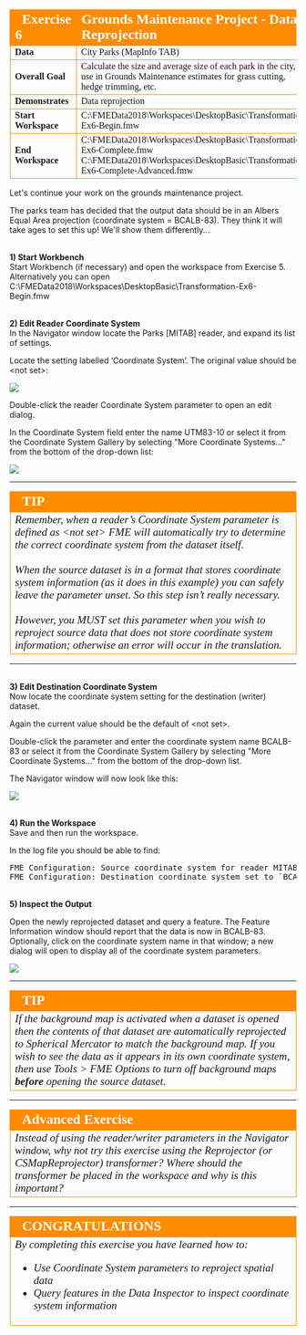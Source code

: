 <!--Exercise Section-->


<table style="border-spacing: 0px;border-collapse: collapse;font-family:serif">
<tr>
<td width=25% style="vertical-align:middle;background-color:darkorange;border: 2px solid darkorange">
<i class="fa fa-cogs fa-lg fa-pull-left fa-fw" style="color:white;padding-right: 12px;vertical-align:text-top"></i>
<span style="color:white;font-size:x-large;font-weight: bold">Exercise 6</span>
</td>
<td style="border: 2px solid darkorange;background-color:darkorange;color:white">
<span style="color:white;font-size:x-large;font-weight: bold">Grounds Maintenance Project - Data Reprojection</span>
</td>
</tr>

<tr>
<td style="border: 1px solid darkorange; font-weight: bold">Data</td>
<td style="border: 1px solid darkorange">City Parks (MapInfo TAB)</td>
</tr>

<tr>
<td style="border: 1px solid darkorange; font-weight: bold">Overall Goal</td>
<td style="border: 1px solid darkorange">Calculate the size and average size of each park in the city, to use in Grounds Maintenance estimates for grass cutting, hedge trimming, etc.</td>
</tr>

<tr>
<td style="border: 1px solid darkorange; font-weight: bold">Demonstrates</td>
<td style="border: 1px solid darkorange">Data reprojection</td>
</tr>

<tr>
<td style="border: 1px solid darkorange; font-weight: bold">Start Workspace</td>
<td style="border: 1px solid darkorange">C:\FMEData2018\Workspaces\DesktopBasic\Transformation-Ex6-Begin.fmw</td>
</tr>

<tr>
<td style="border: 1px solid darkorange; font-weight: bold">End Workspace</td>
<td style="border: 1px solid darkorange">C:\FMEData2018\Workspaces\DesktopBasic\Transformation-Ex6-Complete.fmw<br>C:\FMEData2018\Workspaces\DesktopBasic\Transformation-Ex6-Complete-Advanced.fmw</td>
</tr>

</table>

Let's continue your work on the grounds maintenance project.

The parks team has decided that the output data should be in an Albers Equal Area projection (coordinate system = BCALB-83). They think it will take ages to set this up! We'll show them differently...


<br>**1) Start Workbench**
<br>Start Workbench (if necessary) and open the workspace from Exercise 5. Alternatively you can open C:\FMEData2018\Workspaces\DesktopBasic\Transformation-Ex6-Begin.fmw


<br>**2) Edit Reader Coordinate System**
<br>In the Navigator window locate the Parks [MITAB] reader, and expand its list of settings.

Locate the setting labelled ‘Coordinate System’. The original value should be &lt;not set&gt;:

![](../DesktopBasic2Transformation/Images/Img2.238.Ex6.CoordSysParamNavigator.png)

Double-click the reader Coordinate System parameter to open an edit dialog.

In the Coordinate System field enter the name UTM83-10 or select it from the Coordinate System Gallery by selecting "More Coordinate Systems..." from the bottom of the drop-down list:

![](../DesktopBasic2Transformation/Images/Img2.239.Ex6.CoordSysParamEditDialog.png)

---

<!--Tip Section--> 

<table style="border-spacing: 0px">
<tr>
<td style="vertical-align:middle;background-color:darkorange;border: 2px solid darkorange">
<i class="fa fa-info-circle fa-lg fa-pull-left fa-fw" style="color:white;padding-right: 12px;vertical-align:text-top"></i>
<span style="color:white;font-size:x-large;font-weight: bold;font-family:serif">TIP</span>
</td>
</tr>

<tr>
<td style="border: 1px solid darkorange">
<span style="font-family:serif; font-style:italic; font-size:larger">
Remember, when a reader’s Coordinate System parameter is defined as &lt;not set&gt; FME will automatically try to determine the correct coordinate system from the dataset itself.
<br><br>When the source dataset is in a format that stores coordinate system information (as it does in this example) you can safely leave the parameter unset. So this step isn’t really necessary.
<br><br>However, you MUST set this parameter when you wish to reproject source data that does not store coordinate system information; otherwise an error will occur in the translation.
</span>
</td>
</tr>
</table>

---

<br>**3) Edit Destination Coordinate System**
<br>Now locate the coordinate system setting for the destination (writer) dataset.

Again the current value should be the default of &lt;not set&gt;.

Double-click the parameter and enter the coordinate system name BCALB-83 or select it from the Coordinate System Gallery by selecting "More Coordinate Systems..." from the bottom of the drop-down list.

The Navigator window will now look like this:

![](../DesktopBasic2Transformation/Images/Img2.240.Ex6.CoordSysParamsSet.png)


<br>**4) Run the Workspace**
<br>Save and then run the workspace.

In the log file you should be able to find:

<pre>
FME Configuration: Source coordinate system for reader MITAB_1[MITAB] set to `UTM83-10'
FME Configuration: Destination coordinate system set to `BCALB-83'
</pre>


<br>**5) Inspect the Output**

Open the newly reprojected dataset and query a feature. The Feature Information window should report that the data is now in BCALB-83. Optionally, click on the coordinate system name in that window; a new dialog will open to display all of the coordinate system parameters.

![](../DesktopBasic2Transformation/Images/Img2.241.Ex6.CoordSysResultInDI.png)

---

<!--Tip Section--> 

<table style="border-spacing: 0px">
<tr>
<td style="vertical-align:middle;background-color:darkorange;border: 2px solid darkorange">
<i class="fa fa-info-circle fa-lg fa-pull-left fa-fw" style="color:white;padding-right: 12px;vertical-align:text-top"></i>
<span style="color:white;font-size:x-large;font-weight: bold;font-family:serif">TIP</span>
</td>
</tr>

<tr>
<td style="border: 1px solid darkorange">
<span style="font-family:serif; font-style:italic; font-size:larger">
If the background map is activated when a dataset is opened then the contents of that dataset are automatically reprojected to Spherical Mercator to match the background map. If you wish to see the data as it appears in its own coordinate system, then use Tools > FME Options to turn off background maps <strong>before</strong> opening the source dataset.
</span>
</td>
</tr>
</table>

---

<!--Advanced Exercise Section-->

<table style="border-spacing: 0px">
<tr>
<td style="vertical-align:middle;background-color:darkorange;border: 2px solid darkorange">
<i class="fa fa-cogs fa-lg fa-pull-left fa-fw" style="color:white;padding-right: 12px;vertical-align:text-top"></i>
<span style="color:white;font-size:x-large;font-weight: bold;font-family:serif">Advanced Exercise</span>
</td>
</tr>

<tr>
<td style="border: 1px solid darkorange">
<span style="font-family:serif; font-style:italic; font-size:larger">
Instead of using the reader/writer parameters in the Navigator window, why not try this exercise using the Reprojector (or CSMapReprojector) transformer? Where should the transformer be placed in the workspace and why is this important?
</span>
</td>
</tr>
</table>

---

<!--Exercise Congratulations Section--> 

<table style="border-spacing: 0px">
<tr>
<td style="vertical-align:middle;background-color:darkorange;border: 2px solid darkorange">
<i class="fa fa-thumbs-o-up fa-lg fa-pull-left fa-fw" style="color:white;padding-right: 12px;vertical-align:text-top"></i>
<span style="color:white;font-size:x-large;font-weight: bold;font-family:serif">CONGRATULATIONS</span>
</td>
</tr>

<tr>
<td style="border: 1px solid darkorange">
<span style="font-family:serif; font-style:italic; font-size:larger">
By completing this exercise you have learned how to:
<br>
<ul><li>Use Coordinate System parameters to reproject spatial data</li>
<li>Query features in the Data Inspector to inspect coordinate system information</li></ul>
</span>
</td>
</tr>
</table>

